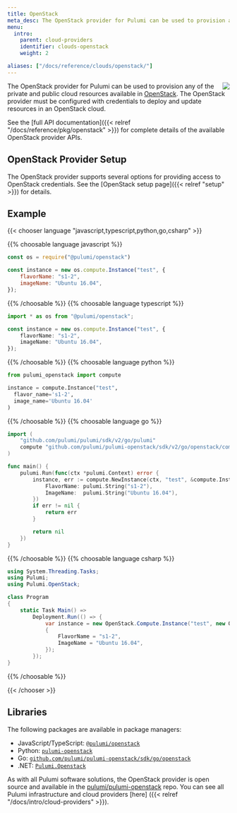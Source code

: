 ```yaml
---
title: OpenStack
meta_desc: The OpenStack provider for Pulumi can be used to provision any of the cloud resources available in OpenStack.
menu:
  intro:
    parent: cloud-providers
    identifier: clouds-openstack
    weight: 2

aliases: ["/docs/reference/clouds/openstack/"]
---
```


<img src="/logos/tech/openstack.svg" align="right" class="h-16 px-8 pb-4">

The OpenStack provider for Pulumi can be used to provision any of the private and public cloud resources available in [OpenStack](https://www.openstack.org/).  The OpenStack provider must be configured with credentials to deploy and update resources in an OpenStack cloud.

See the [full API documentation]({{< relref "/docs/reference/pkg/openstack" >}}) for complete details of the available OpenStack provider APIs.

## OpenStack Provider Setup

The OpenStack provider supports several options for providing access to OpenStack credentials.  See the [OpenStack setup page]({{< relref "setup" >}}) for details.

## Example

{{< chooser language "javascript,typescript,python,go,csharp" >}}

{{% choosable language javascript %}}

```javascript
const os = require("@pulumi/openstack")

const instance = new os.compute.Instance("test", {
	flavorName: "s1-2",
	imageName: "Ubuntu 16.04",
});
```

{{% /choosable %}}
{{% choosable language typescript %}}

```typescript
import * as os from "@pulumi/openstack";

const instance = new os.compute.Instance("test", {
	flavorName: "s1-2",
	imageName: "Ubuntu 16.04",
});
```

{{% /choosable %}}
{{% choosable language python %}}

```python
from pulumi_openstack import compute

instance = compute.Instance("test",
  flavor_name='s1-2',
  image_name='Ubuntu 16.04'
)
```

{{% /choosable %}}
{{% choosable language go %}}

```go
import (
	"github.com/pulumi/pulumi/sdk/v2/go/pulumi"
	compute "github.com/pulumi/pulumi-openstack/sdk/v2/go/openstack/compute"
)

func main() {
	pulumi.Run(func(ctx *pulumi.Context) error {
		instance, err := compute.NewInstance(ctx, "test", &compute.InstanceArgs{
			FlavorName: pulumi.String("s1-2"),
			ImageName:  pulumi.String("Ubuntu 16.04"),
		})
		if err != nil {
			return err
		}

		return nil
	})
}
```

{{% /choosable %}}
{{% choosable language csharp %}}

```csharp
using System.Threading.Tasks;
using Pulumi;
using Pulumi.OpenStack;

class Program
{
    static Task Main() =>
        Deployment.Run(() => {
            var instance = new OpenStack.Compute.Instance("test", new OpenStack.Compute.InstanceArgs
            {
                FlavorName = "s1-2",
                ImageName = "Ubuntu 16.04",
            });
        });
}
```

{{% /choosable %}}

{{< /chooser >}}

## Libraries

The following packages are available in package managers:

* JavaScript/TypeScript: [`@pulumi/openstack`](https://www.npmjs.com/package/@pulumi/openstack)
* Python: [`pulumi-openstack`](https://pypi.org/project/pulumi-openstack/)
* Go: [`github.com/pulumi/pulumi-openstack/sdk/go/openstack`](https://github.com/pulumi/pulumi-openstack)
* .NET: [`Pulumi.Openstack`](https://www.nuget.org/packages/Pulumi.Openstack)

As with all Pulumi software solutions, the OpenStack provider is open source and available in the [pulumi/pulumi-openstack](https://github.com/pulumi/pulumi-openstack) repo. You can see all Pulumi infrastructure and cloud providers [here] ({{< relref "/docs/intro/cloud-providers" >}}).

